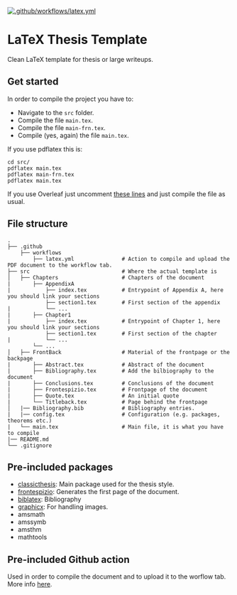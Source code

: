 [![.github/workflows/latex.yml](https://github.com/Pinzauti/LaTeX-thesis-template/actions/workflows/latex.yml/badge.svg)](https://github.com/Pinzauti/LaTeX-thesis-template/actions/workflows/latex.yml)
# LaTeX Thesis Template
Clean LaTeX template for thesis or large writeups.

## Get started
In order to compile the project you have to:
- Navigate to the ```src``` folder.
- Compile the file ```main.tex```.
- Compile the file ```main-frn.tex```.
- Compile (yes, again) the file ```main.tex```.

If you use pdflatex this is:
```
cd src/
pdflatex main.tex
pdflatex main-frn.tex
pdflatex main.tex
```

If you use Overleaf just uncomment [these lines](https://github.com/Pinzauti/LaTeX-thesis-template/blob/main/src/FrontBack/Frontespizio.tex#L24) and just compile the file as usual.

## File structure
    .
    ├── .github                               
        ├── workflows
            ├── latex.yml               # Action to compile and upload the PDF document to the workflow tab.  
    ├── src                             # Where the actual template is               
    │   ├── Chapters                    # Chapters of the document
    |       ├── AppendixA               
    |           ├── index.tex           # Entrypoint of Appendix A, here you should link your sections
                ├── section1.tex        # First section of the appendix
    |           └── ...
    |       ├── Chapter1
    |           ├── index.tex           # Entrypoint of Chapter 1, here you should link your sections
                ├── section1.tex        # First section of the chapter
    |           └── ...
            └── ...
    │   ├── FrontBack                   # Material of the frontpage or the backpage
    |       ├── Abstract.tex            # Abstract of the document
    |       ├── Bibliography.tex        # Add the bilbiography to the document
    |       ├── Conclusions.tex         # Conclusions of the document
    |       ├── Frontespizio.tex        # Frontpage of the document
    |       ├── Quote.tex               # An initial quote 
    |       └── Titleback.tex           # Page behind the frontpage
    │   |── Bibliography.bib            # Bibliography entries.
    |   |── config.tex                  # Configuration (e.g. packages, theorems etc.)
    |   └── main.tex                    # Main file, it is what you have to compile
    |── README.md
    └── .gitignore
    
## Pre-included packages

- [classicthesis](https://ctan.org/pkg/classicthesis): Main package used for the thesis style.
- [frontespizio](https://ctan.org/pkg/frontespizio): Generates the first page of the document.
- [biblatex](https://ctan.org/pkg/biblatex): Bibliography
- [graphicx](https://ctan.org/pkg/graphicx): For handling images.
- amsmath
- amssymb
- amsthm
- mathtools

## Pre-included Github action

Used in order to compile the document and to upload it to the worflow tab. More info [here](https://github.com/xu-cheng/latex-action/).
